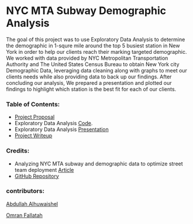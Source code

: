 
# NYC MTA Subway Demographic Analysis

The goal of this project was to use Exploratory Data Analysis to determine the demographic in 1-squre mile around the top 5 busiest station in New York in order to help our clients reach their marking targeted demographic. We worked with data provided by NYC Metropolitan Transportation Authority and The United States Census Bureau to obtain New York city Demographic Data, leveraging data cleaning along with graphs to meet our clients needs while also providing data to back up our findings. After concluding our analysis, We prepared a presentation and plotted our findings to highlight which station is the best fit for each of our clients.

### Table of Contents:

-   [Project Proposal](Project_Proposal.ipynb)
-   Exploratory Data Analysis [Code](EDA_Project.ipynb).
-   Exploratory Data Analysis [Presentation](EDA_Presentaion.pdf)
-   [Project Writeup](Project_Writeup.md)

### Credits:

-   Analyzing NYC MTA subway and demographic data to optimize street team deployment [Article](https://medium.com/@cipher813/analyzing-nyc-subway-and-demographic-data-to-optimize-street-team-deployment-2614522bd83e)
-   [GitHub Repository](https://github.com/cipher813/street_team_optimize)



### contributors:

[Abdullah Alhuwaishel](https://github.com/hush966)

[Omran Fallatah](https://github.com/omran302)
